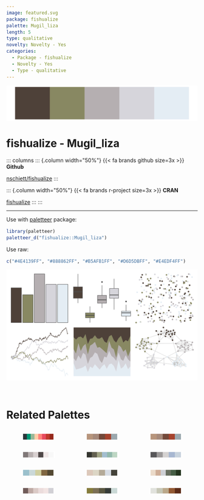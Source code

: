 ```yaml
---
image: featured.svg
package: fishualize
palette: Mugil_liza
length: 5
type: qualitative
novelty: Novelty - Yes
categories:
  - Package - fishualize
  - Novelty - Yes
  - Type - qualitative
---
```


![](featured.svg)

# fishualize - Mugil_liza 

::: columns
::: {.column width="50%"}
{{< fa brands github size=3x >}}
**Github**

[nschiett/fishualize](https://github.com/nschiett/fishualize)
:::

::: {.column width="50%"}
{{< fa brands r-project size=3x >}}
**CRAN**

[fishualize](https://CRAN.R-project.org/package=fishualize)
:::
:::

<hr> 

Use with [paletteer](https://emilhvitfeldt.github.io/paletteer/) package:

```r
library(paletteer)
paletteer_d("fishualize::Mugil_liza")
```

Use raw:

```r
c("#4E4139FF", "#888862FF", "#B5AFB1FF", "#D6D5DBFF", "#E4EDF4FF")
``` 

![](examples.png) 

<br>

# Related Palettes

<div class="list" style="display: grid; grid-template-columns: auto auto auto;"> <figure class="figure">
<a href="../../awtools/a_palette/"> <img src="../../awtools/a_palette/featured.svg" style="width: 100%;" class="figure-img"></a>
</figure> <figure class="figure">
<a href="../../ButterflyColors/hamadryas_feronia/"> <img src="../../ButterflyColors/hamadryas_feronia/featured.svg" style="width: 100%;" class="figure-img"></a>
</figure> <figure class="figure">
<a href="../../ButterflyColors/hamadryas_feronia/"> <img src="../../ButterflyColors/hamadryas_feronia/featured.svg" style="width: 100%;" class="figure-img"></a>
</figure> <figure class="figure">
<a href="../../palettetown/onix/"> <img src="../../palettetown/onix/featured.svg" style="width: 100%;" class="figure-img"></a>
</figure> <figure class="figure">
<a href="../../colRoz/shark_bay/"> <img src="../../colRoz/shark_bay/featured.svg" style="width: 100%;" class="figure-img"></a>
</figure> <figure class="figure">
<a href="../../musculusColors/ErFluke/"> <img src="../../musculusColors/ErFluke/featured.svg" style="width: 100%;" class="figure-img"></a>
</figure> <figure class="figure">
<a href="../../lisa/SalvadorDali_1/"> <img src="../../lisa/SalvadorDali_1/featured.svg" style="width: 100%;" class="figure-img"></a>
</figure> <figure class="figure">
<a href="../../calecopal/coastaldune1/"> <img src="../../calecopal/coastaldune1/featured.svg" style="width: 100%;" class="figure-img"></a>
</figure> <figure class="figure">
<a href="../../calecopal/creek/"> <img src="../../calecopal/creek/featured.svg" style="width: 100%;" class="figure-img"></a>
</figure> <figure class="figure">
<a href="../../beyonce/X50/"> <img src="../../beyonce/X50/featured.svg" style="width: 100%;" class="figure-img"></a>
</figure> <figure class="figure">
<a href="../../fishualize/Lile_piquitinga/"> <img src="../../fishualize/Lile_piquitinga/featured.svg" style="width: 100%;" class="figure-img"></a>
</figure> <figure class="figure">
<a href="../../fishualize/Esox_lucius/"> <img src="../../fishualize/Esox_lucius/featured.svg" style="width: 100%;" class="figure-img"></a>
</figure> 
</div>
